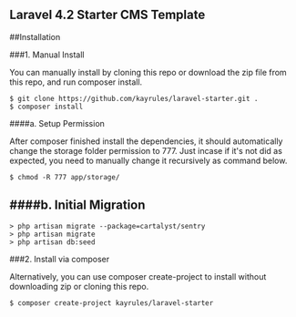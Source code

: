## Laravel 4.2 Starter CMS Template

##Installation

###1. Manual Install

You can manually install by cloning this repo or download the zip file from this repo, and run composer install.
```
$ git clone https://github.com/kayrules/laravel-starter.git .
$ composer install
```

####a. Setup Permission

After composer finished install the dependencies, it should automatically change the storage folder permission to 777. Just incase if it's not did as expected, you need to manually change it recursively as command below.
```
$ chmod -R 777 app/storage/
```

####b. Initial Migration
---
	> php artisan migrate --package=cartalyst/sentry
	> php artisan migrate
	> php artisan db:seed


###2. Install via composer

Alternatively, you can use composer create-project to install without downloading zip or cloning this repo.
```
$ composer create-project kayrules/laravel-starter
```
